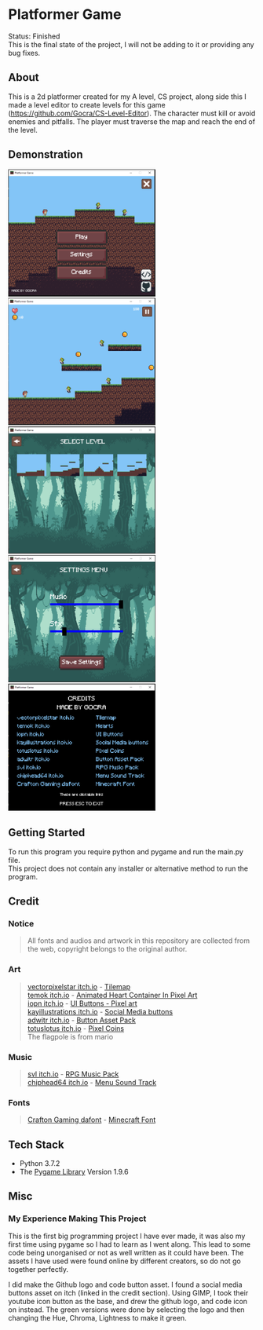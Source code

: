 # Platformer Game

Status: Finished <br />
This is the final state of the project, I will not be adding to it or providing any bug fixes.

## About

This is a 2d platformer created for my A level, CS project, along side this I made a level editor to create levels for this game (https://github.com/Gocra/CS-Level-Editor). The character must kill or avoid enemies and pitfalls. The player must traverse the map and reach the end of the level.

## Demonstration

<div>
    <img alt="Main Menu" width="300px" style="padding-right:10px;" src="/demo/main%20menu.PNG" />
    <img alt="Gameplay" width="300px" style="padding-right:10px;" src="/demo/gameplay.PNG" />
    <img alt="Select Level Menu" width="300px" style="padding-right:10px;" src="/demo/select%20menu.PNG" />
    <img alt="Settings Menu" width="300px" style="padding-right:10px;" src="/demo/settings%20menu.PNG" />
    <img alt="Credits Menu" width="300px" style="padding-right: 10px;" src="/demo/credits%20menu.PNG" />
</div>
  
## Getting Started

To run this program you require python and pygame and run the main.py file. <br />
This project does not contain any installer or alternative method to run the program.

## Credit

### Notice

> All fonts and audios and artwork in this repository are collected from the web, copyright belongs to the original author.

### Art

> [vectorpixelstar itch.io](https://vectorpixelstar.itch.io) - [Tilemap](https://vectorpixelstar.itch.io/textures) <br />
> [temok itch.io](https://temok.itch.io/) - [Animated Heart Container In Pixel Art](https://temok.itch.io/heart-container-animated-in-pixel-art) <br />
> [iopn itch.io](https://iopn.itch.io/) - [UI Buttons - Pixel art](https://iopn.itch.io/ui-buttons-pixel-art) <br />
> [kayillustrations itch.io](https://kayillustrations.itch.io) - [Social Media buttons](https://kayillustrations.itch.io/social-media-buttons) <br />
> [adwitr itch.io](https://adwitr.itch.io/) - [Button Asset Pack](https://adwitr.itch.io/button-asset-pack) <br />
> [totuslotus itch.io](totuslotus.itch.io) - [Pixel Coins](https://totuslotus.itch.io/pixel-coins) <br />
> The flagpole is from mario

### Music

> [svl itch.io](https://svl.itch.io/) - [RPG Music Pack](https://svl.itch.io/rpg-music-pack-svl) <br />
> [chiphead64 itch.io](https://chiphead64.itch.io) - [Menu Sound Track](https://chiphead64.itch.io/menu-soundtrack)

### Fonts

> [Crafton Gaming dafont](https://www.dafont.com/craftron-gaming.d6128) - [Minecraft Font](https://www.dafont.com/minecraft.font)

## Tech Stack

- Python 3.7.2
- The [Pygame Library](https://www.pygame.org) Version 1.9.6

## Misc

### My Experience Making This Project

This is the first big programming project I have ever made, it was also my first time using pygame so I had to learn as I went along. This lead to some code being unorganised or not as well written as it could have been. The assets I have used were found online by different creators, so do not go together perfectly.

I did make the Github logo and code button asset. I found a social media buttons asset on itch (linked in the credit section). Using GIMP, I took their youtube icon button as the base, and drew the github logo, and code icon on instead. The green versions were done by selecting the logo and then changing the Hue, Chroma, Lightness to make it green.
